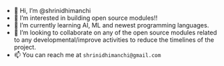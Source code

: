 - 👋 Hi, I’m @shrinidhimanchi
- 👀 I’m interested in building open source modules!!
- 🌱 I’m currently learning AI, ML and newest programming languages.
- 💞️ I’m looking to collaborate on any of the open source modules related to any developmental/improve activities to reduce the timelines of the project.
- 📫 You can reach me at `shrinidhimanchi@gmail.com`

<!---
shrinidhimanchi/shrinidhimanchi is a ✨ special ✨ repository because its `README.md` (this file) appears on your GitHub profile.
You can click the Preview link to take a look at your changes.
--->
